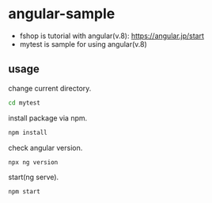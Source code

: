 # angular-sample

- fshop is tutorial with angular(v.8): https://angular.jp/start
- mytest is sample for using angular(v.8)

## usage

change current directory.

```bash
cd mytest
```

install package via npm.

```bash
npm install
```

check angular version.

```bash
npx ng version
```

start(ng serve).

```bash
npm start
```

